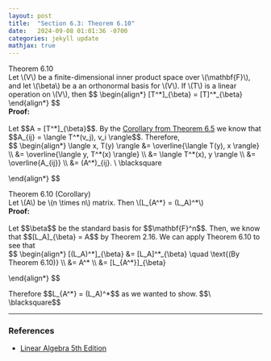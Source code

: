 ```yaml
---
layout: post
title:  "Section 6.3: Theorem 6.10"
date:   2024-09-08 01:01:36 -0700
categories: jekyll update
mathjax: true
---
```

<div class="purdiv">
Theorem 6.10
</div>
<div class="purbdiv">
Let \(V\) be a finite-dimensional inner product space over \(\mathbf{F}\), and let \(\beta\) be a an orthonormal basis for \(V\). If \(T\) is a linear operation on \(V\), then
$$
\begin{align*}
[T^*]_{\beta} = [T]^*_{\beta}
\end{align*}
$$
</div>
<b>Proof:</b>
<br>
<br>
Let $$A = [T^*]_{\beta}$$. By the <a href="https://strncat.github.io/jekyll/update/2024/09/09/6.2-theorem-6.5.html">Corollary from Theorem 6.5</a> we know that $$A_{ij} = \langle T^*(v_j), v_i \rangle$$. Therefore,
<div>
$$
\begin{align*}
\langle x, T(y) \rangle &= \overline{\langle T(y), x \rangle} \\
                        &= \overline{\langle y, T^*(x) \rangle} \\
                       &= \langle T^*(x), y \rangle \\
					   &= \overline{A_{ij}} \\
					   &= (A^*)_{ij}. \ \blacksquare
				
\end{align*}
$$
</div>
<!------------------------------------------------------------------------------------>
<div class="purdiv">
Theorem 6.10 (Corollary)
</div>
<div class="purbdiv">
Let \(A\) be \(n \times n\) matrix. Then \(L_{A^*} = (L_A)^*\)
</div>
<b>Proof:</b>
<br>
<br>
Let $$\beta$$ be the standard basis for $$\mathbf{F}^n$$. Then, we know that $$[L_A]_{\beta} = A$$ by Theorem 2.16. We can apply Theorem 6.10 to see that
<div>
$$
\begin{align*}
[(L_A)^*]_{\beta} &= [L_A]^*_{\beta} \quad \text{(By Theorem 6.10)} \\
                  &= A^* \\
                  &= [L_{A^*}]_{\beta}
				
\end{align*}
$$
</div>
Therefore $$L_{A^*} = (L_A)^*$$ as we wanted to show. $$\ \blacksquare$$
<!------------------------------------------------------------------------------------>
<hr>

<!------------------------------------------------------------------------------------>
<h3>References</h3>
<ul>
<li><a href="https://www.amazon.com/Linear-Algebra-5th-Stephen-Friedberg/dp/0134860241/ref=tmm_hrd_swatch_0?_encoding=UTF8&qid=&sr=">Linear Algebra 5th Edition</a></li>
</ul>
























